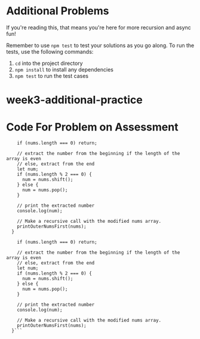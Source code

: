 # Additional Problems

If you're reading this, that means you're here for more recursion and async
fun!

Remember to use `npm test` to test your solutions as you go along. To run the
tests, use the following commands:

1. `cd` into the project directory
2. `npm install` to install any dependencies
3. `npm test` to run the test cases
# week3-additional-practice

# Code For Problem on Assessment
```function printOuterNumsFirst(nums) {
    if (nums.length === 0) return;

    // extract the number from the beginning if the length of the array is even
    // else, extract from the end
    let num;
    if (nums.length % 2 === 0) {
      num = nums.shift();
    } else {
      num = nums.pop();
    }

    // print the extracted number
    console.log(num);

    // Make a recursive call with the modified nums array.
    printOuterNumsFirst(nums);
  }
  ```
```function printOuterNumsFirst(nums) {
    if (nums.length === 0) return;

    // extract the number from the beginning if the length of the array is even
    // else, extract from the end
    let num;
    if (nums.length % 2 === 0) {
      num = nums.shift();
    } else {
      num = nums.pop();
    }

    // print the extracted number
    console.log(num);

    // Make a recursive call with the modified nums array.
    printOuterNumsFirst(nums);
  }```
